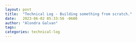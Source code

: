 ```yaml
---
layout: post
title:  "Technical Log - Building something from scratch."
date:   2023-06-02 05:33:56 -0600
author: "Alondra Galvan"
tags:
categories: technical-log
---
```


